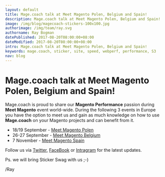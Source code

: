 ```yaml
---
layout: default
title: Mage.coach talk at Meet Magento Polen, Belgium and Spain!
description: Mage.coach talk at Meet Magento Polen, Belgium and Spain! Meet us at Meet Magento events and check Mage.coach out!
image: /img/blog/magecoach-stickers-100x100.jpg
authorimage: /img/team/ray.svg
authorname: Ray Bogman
datePublished: 2017-08-20T08:00:00+08:00
dateModified: 2017-08-20T08:00:00+08:00
intro: Mage.coach talk at Meet Magento Polen, Belgium and Spain!
keywords: mage.coach, sticker, site, speed, webperf, performance, S3
nav: blog
---
```


# Mage.coach talk at Meet Magento Polen, Belgium and Spain!

<a href="{{ site.url-non }}{{ page.url }}" title="{{ page.title }}"><amp-img noloading width="100" height="100" alt="{{ page.title }}" layout="responsive" src="{{site.static-url}}{{ page.image }}" class="photo pull-left"></amp-img></a>

Mage.coach is proud to share our **Magento Performance** passion during **Meet Magento** event world-wide. During the following 3 events in Europe you have the option to meet us and gain as much knowledge on how to use **Mage.coach** on your Magento projects and can benefit from it.

- 18/19 September - [Meet Magento Polen](https://pl.meet-magento.com)
- 26-27 September - [Meet Magento Belgium](https://be.meet-magento.com)
- 7 November - [Meet Magento Spain](https://es.meet-magento.com)

Follow us via [Twitter](https://twitter.com/magecoach), [FaceBook](https://www.facebook.com/magecoach) or [Intragram](https://www.instragram/magecoach) for the latest updates.

Ps. we will bring Sticker Swag with us ;-)

/Ray

